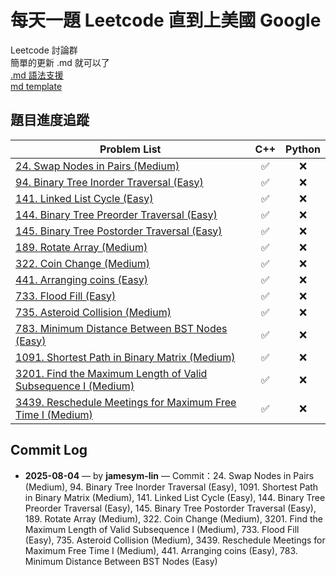 # 每天一題 Leetcode 直到上美國 Google

Leetcode 討論群  
簡單的更新 .md 就可以了  
[.md 語法支援](https://hackmd.io/@eMP9zQQ0Qt6I8Uqp2Vqy6w/SyiOheL5N/%2FzMIQV80gSiGGkKk1sa8HZA)  
[md template](https://github.com/Chi-chicken/Leet-a-day-Google-I-slay/blob/main/template.md)

## 題目進度追蹤

| Problem List | C++ | Python |
|--------------------|:---:|:------:|
| [24. Swap Nodes in Pairs (Medium)](./24.%20Swap%20Nodes%20in%20Pairs%20(Medium)/README.md) | ✅ | ❌ |
| [94. Binary Tree Inorder Traversal (Easy)](./94.%20Binary%20Tree%20Inorder%20Traversal%20(Easy)/README.md) | ✅ | ❌ |
| [141. Linked List Cycle (Easy)](./141.%20Linked%20List%20Cycle%20(Easy)/README.md) | ✅ | ❌ |
| [144. Binary Tree Preorder Traversal (Easy)](./144.%20Binary%20Tree%20Preorder%20Traversal%20(Easy)/README.md) | ✅ | ❌ |
| [145. Binary Tree Postorder Traversal (Easy)](./145.%20Binary%20Tree%20Postorder%20Traversal%20(Easy)/README.md) | ✅ | ❌ |
| [189. Rotate Array (Medium)](./189.%20Rotate%20Array%20(Medium)/README.md) | ✅ | ❌ |
| [322. Coin Change (Medium)](./322.%20Coin%20Change%20(Medium)/README.md) | ✅ | ❌ |
| [441. Arranging coins (Easy)](./441.%20Arranging%20coins%20(Easy)/README.md) | ✅ | ❌ |
| [733. Flood Fill (Easy)](./733.%20Flood%20Fill%20(Easy)/README.md) | ✅ | ❌ |
| [735. Asteroid Collision (Medium)](./735.%20Asteroid%20Collision%20(Medium)/README.md) | ✅ | ❌ |
| [783. Minimum Distance Between BST Nodes (Easy)](./783.%20Minimum%20Distance%20Between%20BST%20Nodes%20(Easy)/README.md) | ✅ | ❌ |
| [1091. Shortest Path in Binary Matrix (Medium)](./1091.%20Shortest%20Path%20in%20Binary%20Matrix%20(Medium)/README.md) | ✅ | ❌ |
| [3201. Find the Maximum Length of Valid Subsequence I (Medium)](./3201.%20Find%20the%20Maximum%20Length%20of%20Valid%20Subsequence%20I%20(Medium)/README.md) | ✅ | ❌ |
| [3439. Reschedule Meetings for Maximum Free Time I (Medium)](./3439.%20Reschedule%20Meetings%20for%20Maximum%20Free%20Time%20I%20(Medium)/README.md) | ✅ | ❌ |


## Commit Log

- **2025-08-04** — by **jamesym-lin** — Commit：24. Swap Nodes in Pairs (Medium), 94. Binary Tree Inorder Traversal (Easy), 1091. Shortest Path in Binary Matrix (Medium), 141. Linked List Cycle (Easy), 144. Binary Tree Preorder Traversal (Easy), 145. Binary Tree Postorder Traversal (Easy), 189. Rotate Array (Medium), 322. Coin Change (Medium), 3201. Find the Maximum Length of Valid Subsequence I (Medium), 733. Flood Fill (Easy), 735. Asteroid Collision (Medium), 3439. Reschedule Meetings for Maximum Free Time I (Medium), 441. Arranging coins (Easy), 783. Minimum Distance Between BST Nodes (Easy)

